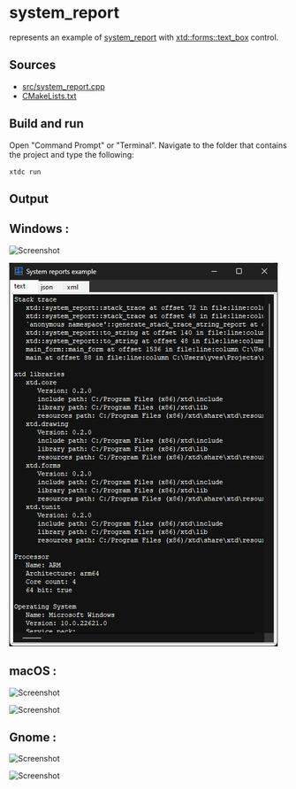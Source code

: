 # system_report

represents an example of [system_report](https://gammasoft71.github.io/xtd/reference_guides/latest/classxtd_1_1system__report.html) with [xtd::forms::text_box](https://gammasoft71.github.io/xtd/reference_guides/latest/classxtd_1_1forms_1_1text__box.html) control.

## Sources

* [src/system_report.cpp](src/system_report.cpp)
* [CMakeLists.txt](CMakeLists.txt)

## Build and run

Open "Command Prompt" or "Terminal". Navigate to the folder that contains the project and type the following:

```shell
xtdc run
```

## Output

## Windows :

![Screenshot](../../../../docs/pictures/examples/system_report_w.png)

![Screenshot](../../../../docs/pictures/examples/system_report_wd.png)

## macOS :

![Screenshot](../../../../docs/pictures/examples/system_report_m.png)

![Screenshot](../../../../docs/pictures/examples/system_report_md.png)

## Gnome :

![Screenshot](../../../../docs/pictures/examples/system_report_g.png)

![Screenshot](../../../../docs/pictures/examples/system_report_gd.png)
